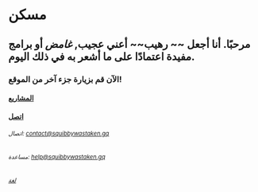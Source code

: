 # مسكن
## مرحبًا. أنا أجعل ~~ رهيب~~ أعني **عجيب, _غامض_ أو برامج مفيدة** اعتمادًا على ما أشعر به في ذلك اليوم.
### الآن قم بزيارة جزء آخر من الموقع!
#### [المشاريع](https://squibbywastaken.gq/ar/projectsar.html)
#### [اتصل](https://squibbywastaken.gq/ar/contactar.html)
###### <sub>اتصال: contact@squibbywastaken.gq</sub>
###### <sub>مساعدة: help@squibbywastaken.gq</sub>
###### <sub>[لغة](https://squibbywastaken.gq/ar/languagear.html)